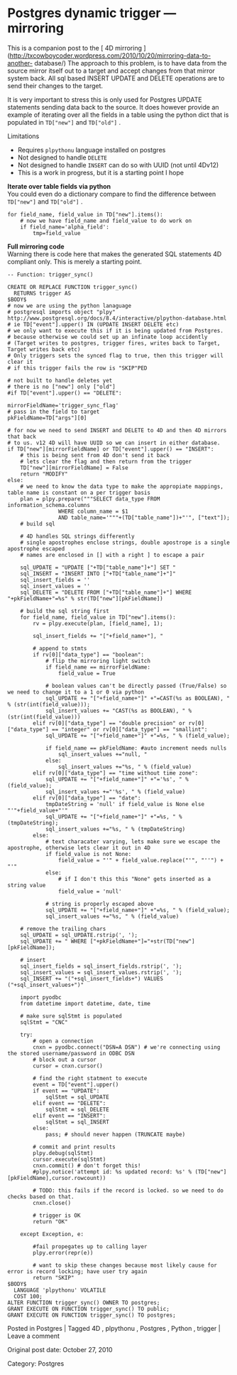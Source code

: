 # Postgres dynamic trigger — mirroring

This is a companion post to the [ 4D mirroring
](http://txcowboycoder.wordpress.com/2010/10/20/mirroring-data-to-another-
database/) The approach to this problem, is to have data from the source
mirror itself out to a target and accept changes from that mirror system back.
All sql based INSERT UPDATE and DELETE operations are to send their changes to
the target.

It is very important to stress this is only used for Postgres UPDATE
statements sending data back to the source. It does however provide an example
of iterating over all the fields in a table using the python dict that is
populated in ` TD["new"] ` and ` TD["old"] ` .

Limitations

  * Requires ` plpythonu ` language installed on postgres 
  * Not designed to handle ` DELETE `
  * Not designed to handle ` INSERT ` can do so with UUID (not until 4Dv12) 
  * This is a work in progress, but it is a starting point I hope 

**Iterate over table fields via python**  
You could even do a dictionary compare to find the difference between `
TD["new"] ` and ` TD["old"] ` .

    
    
    for field_name, field_value in TD["new"].items():
    	# now we have field_name and field_value to do work on
    	if field_name='alpha_field':
    		tmp=field_value
    

**Full mirroring code**  
Warning there is code here that makes the generated SQL statements 4D
compliant only. This is merely a starting point.

    
    
    -- Function: trigger_sync()
    
    CREATE OR REPLACE FUNCTION trigger_sync()
      RETURNS trigger AS
    $BODY$
    # now we are using the python lanaguage
    # postgresql imports object "plpy" http://www.postgresql.org/docs/8.4/interactive/plpython-database.html
    # ie TD["event"].upper() IN (UPDATE INSERT DELETE etc)
    # we only want to execute this if it is being updated from Postgres.
    # because otherwise we could set up an infinate loop accidently
    # (Target writes to postgres, trigger fires, writes back to Target, Target writes back etc)
    # Only triggers sets the synced flag to true, then this trigger will clear it
    # if this trigger fails the row is "SKIP"PED
    
    # not built to handle deletes yet
    # there is no ["new"] only ["old"]
    #if TD["event"].upper() == "DELETE":
    
    mirrorFieldName='trigger_sync_flag'
    # pass in the field to target
    pkFieldName=TD["args"][0]
    
    # for now we need to send INSERT and DELETE to 4D and then 4D mirrors that back
    # to us. v12 4D will have UUID so we can insert in either database.
    if TD["new"][mirrorFieldName] or TD["event"].upper() == "INSERT":
    	# this is being sent from 4D don't send it back
    	# lets clear the flag and then return from the trigger
    	TD["new"][mirrorFieldName] = False
    	return "MODIFY"
    else:
    	# we need to know the data type to make the appropiate mappings, table name is constant on a per trigger basis
    	plan = plpy.prepare("""SELECT data_type FROM information_schema.columns
    				WHERE column_name = $1
    				AND table_name='"""+(TD["table_name"])+"'", ["text"]);
    	# build sql
    
    	# 4D handles SQL strings differently
    	# single apostrophes enclose strings, double apostrope is a single apostrophe escaped
    	# names are enclosed in [] with a right ] to escape a pair
    
    	sql_UPDATE = "UPDATE ["+TD["table_name"]+"] SET "
    	sql_INSERT = "INSERT INTO ["+TD["table_name"]+"]"
    	sql_insert_fields = ''
    	sql_insert_values = ''
    	sql_DELETE = "DELETE FROM ["+TD["table_name"]+"] WHERE "+pkFieldName+"=%s" % str(TD["new"][pkFieldName])
    
    	# build the sql string first
    	for field_name, field_value in TD["new"].items():
    		rv = plpy.execute(plan, [field_name], 1);
    
    		sql_insert_fields += "["+field_name+"], "
    
    		# append to stmts
    		if rv[0]["data_type"] == "boolean":
    			# flip the mirroring light switch
    			if field_name == mirrorFieldName:
    				field_value = True
    
    			# boolean values can't be directly passed (True/False) so we need to change it to a 1 or 0 via python
    			sql_UPDATE += "["+field_name+"]" +"=CAST(%s as BOOLEAN), " % (str(int(field_value)));
    			sql_insert_values += "CAST(%s as BOOLEAN), " % (str(int(field_value)))
    		elif rv[0]["data_type"] == "double precision" or rv[0]["data_type"] == "integer" or rv[0]["data_type"] == "smallint":
    			sql_UPDATE += "["+field_name+"]" +"=%s, " % (field_value);
    
    			if field_name == pkFieldName: #auto increment needs nulls
    				sql_insert_values +="null, "
    			else:
    				sql_insert_values +="%s, " % (field_value)
    		elif rv[0]["data_type"] == "time without time zone":
    			sql_UPDATE += "["+field_name+"]" +"='%s', " % (field_value);
    			sql_insert_values +="'%s', " % (field_value)
    		elif rv[0]["data_type"] == "date":
    			tmpDateString = 'null' if field_value is None else "'"+field_value+"'"
    			sql_UPDATE += "["+field_name+"]" +"=%s, " % (tmpDateString);
    			sql_insert_values +="%s, " % (tmpDateString)
    		else:
    			# text characater varying, lets make sure we escape the apostrophe, otherwise lets clear it out in 4D
    			if field_value is not None:
    				field_value = "'" + field_value.replace("'", "''") + "'"
    			else:
    				# if I don't this this "None" gets inserted as a string value
    				field_value = 'null'
    
    			# string is properly escaped above
    			sql_UPDATE += "["+field_name+"]" +"=%s, " % (field_value);
    			sql_insert_values +="%s, " % (field_value)
    
    	# remove the trailing chars
    	sql_UPDATE = sql_UPDATE.rstrip(', ');
    	sql_UPDATE += " WHERE ["+pkFieldName+"]="+str(TD["new"][pkFieldName]);
    
    	# insert
    	sql_insert_fields = sql_insert_fields.rstrip(', ');
    	sql_insert_values = sql_insert_values.rstrip(', ');
    	sql_INSERT += "("+sql_insert_fields+") VALUES ("+sql_insert_values+")"
    
    	import pyodbc
    	from datetime import datetime, date, time
    
    	# make sure sqlStmt is populated
    	sqlStmt = "CNC"
    
    	try:
    		# open a connection
    		cnxn = pyodbc.connect("DSN=A DSN") # we're connecting using the stored username/password in ODBC DSN
    		# block out a cursor
    		cursor = cnxn.cursor()
    
    		# find the right statment to execute
    		event = TD["event"].upper()
    		if event == "UPDATE":
    			sqlStmt = sql_UPDATE
    		elif event == "DELETE":
    			sqlStmt = sql_DELETE
    		elif event == "INSERT":
    			sqlStmt = sql_INSERT
    		else:
    			pass; # should never happen (TRUNCATE maybe)
    
    		# commit and print results
    		plpy.debug(sqlStmt)
    		cursor.execute(sqlStmt)
    		cnxn.commit() # don't forget this!
    		#plpy.notice('attempt id: %s updated record: %s' % (TD["new"][pkFieldName],cursor.rowcount))
    
    		# TODO: this fails if the record is locked. so we need to do checks based on that.
    		cnxn.close()
    
    		# trigger is OK
    		return "OK"
    
    	except Exception, e:
    
    		#fail propegates up to calling layer
    		plpy.error(repr(e))
    
    		# want to skip these changes because most likely cause for error is record locking; have user try again
    		return "SKIP"
    $BODY$
      LANGUAGE 'plpythonu' VOLATILE
      COST 100;
    ALTER FUNCTION trigger_sync() OWNER TO postgres;
    GRANT EXECUTE ON FUNCTION trigger_sync() TO public;
    GRANT EXECUTE ON FUNCTION trigger_sync() TO postgres;
    

Posted in Postgres | Tagged 4D , plpythonu , Postgres , Python , trigger | Leave a comment 


Original post date: October 27, 2010

Category: Postgres